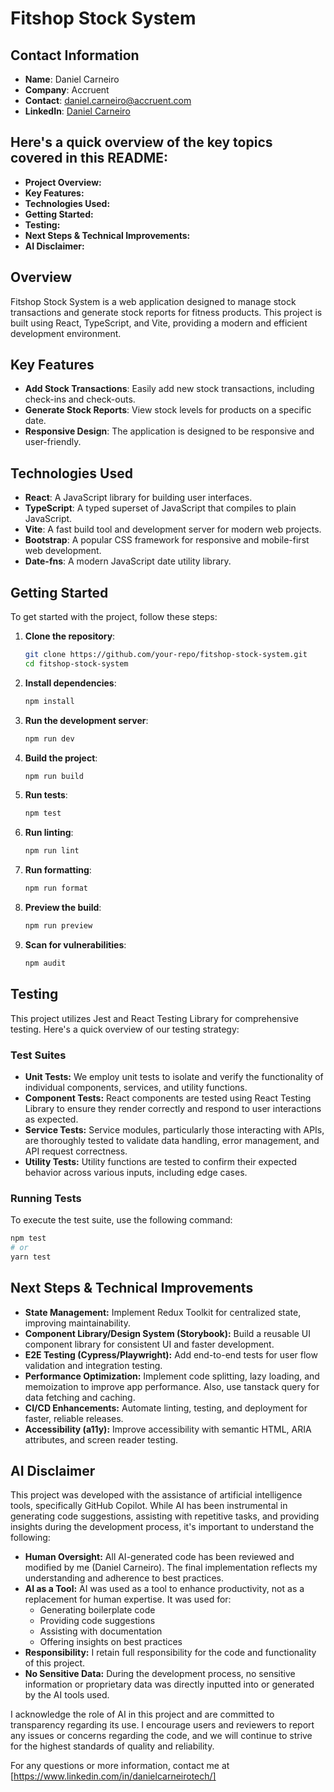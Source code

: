 # Fitshop Stock System

## Contact Information

- **Name**: Daniel Carneiro
- **Company**: Accruent
- **Contact**: [daniel.carneiro@accruent.com](mailto:daniel.carneiro@accruent.com)
- **LinkedIn**: [Daniel Carneiro](https://www.linkedin.com/in/danielcarneirotech/)

## Here's a quick overview of the key topics covered in this README:

- **Project Overview:**
- **Key Features:**
- **Technologies Used:**
- **Getting Started:**
- **Testing:**
- **Next Steps & Technical Improvements:**
- **AI Disclaimer:**

## Overview

Fitshop Stock System is a web application designed to manage stock transactions and generate stock reports for fitness products. This project is built using React, TypeScript, and Vite, providing a modern and efficient development environment.

## Key Features

- **Add Stock Transactions**: Easily add new stock transactions, including check-ins and check-outs.
- **Generate Stock Reports**: View stock levels for products on a specific date.
- **Responsive Design**: The application is designed to be responsive and user-friendly.

## Technologies Used

- **React**: A JavaScript library for building user interfaces.
- **TypeScript**: A typed superset of JavaScript that compiles to plain JavaScript.
- **Vite**: A fast build tool and development server for modern web projects.
- **Bootstrap**: A popular CSS framework for responsive and mobile-first web development.
- **Date-fns**: A modern JavaScript date utility library.

## Getting Started

To get started with the project, follow these steps:

1. **Clone the repository**:

   ```sh
   git clone https://github.com/your-repo/fitshop-stock-system.git
   cd fitshop-stock-system
   ```

2. **Install dependencies**:

   ```sh
   npm install
   ```

3. **Run the development server**:

   ```sh
   npm run dev
   ```

4. **Build the project**:

   ```sh
   npm run build
   ```

5. **Run tests**:

   ```sh
   npm test
   ```

6. **Run linting**:

   ```sh
   npm run lint
   ```
7. **Run formatting**:

   ```sh
   npm run format
   ```

8. **Preview the build**:
   ```sh
   npm run preview
   ```

9. **Scan for vulnerabilities**:
   ```sh
   npm audit
   ```

## Testing

This project utilizes Jest and React Testing Library for comprehensive testing. Here's a quick overview of our testing strategy:

### Test Suites

- **Unit Tests:** We employ unit tests to isolate and verify the functionality of individual components, services, and utility functions.
- **Component Tests:** React components are tested using React Testing Library to ensure they render correctly and respond to user interactions as expected.
- **Service Tests:** Service modules, particularly those interacting with APIs, are thoroughly tested to validate data handling, error management, and API request correctness.
- **Utility Tests:** Utility functions are tested to confirm their expected behavior across various inputs, including edge cases.

### Running Tests

To execute the test suite, use the following command:

```bash
npm test
# or
yarn test
```

## Next Steps & Technical Improvements

- **State Management:** Implement Redux Toolkit for centralized state, improving maintainability.
- **Component Library/Design System (Storybook):** Build a reusable UI component library for consistent UI and faster development.
- **E2E Testing (Cypress/Playwright):** Add end-to-end tests for user flow validation and integration testing.
- **Performance Optimization:** Implement code splitting, lazy loading, and memoization to improve app performance. Also, use tanstack query for data fetching and caching.
- **CI/CD Enhancements:** Automate linting, testing, and deployment for faster, reliable releases.
- **Accessibility (a11y):** Improve accessibility with semantic HTML, ARIA attributes, and screen reader testing.

## AI Disclaimer

This project was developed with the assistance of artificial intelligence tools, specifically GitHub Copilot. While AI has been instrumental in generating code suggestions, assisting with repetitive tasks, and providing insights during the development process, it's important to understand the following:

* **Human Oversight:** All AI-generated code has been reviewed and modified by me (Daniel Carneiro). The final implementation reflects my understanding and adherence to best practices.
* **AI as a Tool:** AI was used as a tool to enhance productivity, not as a replacement for human expertise. It was used for: 
  - Generating boilerplate code
  - Providing code suggestions
  - Assisting with documentation
  - Offering insights on best practices
* **Responsibility:** I retain full responsibility for the code and functionality of this project.
* **No Sensitive Data:** During the development process, no sensitive information or proprietary data was directly inputted into or generated by the AI tools used.

I acknowledge the role of AI in this project and are committed to transparency regarding its use. I encourage users and reviewers to report any issues or concerns regarding the code, and we will continue to strive for the highest standards of quality and reliability.

For any questions or more information, contact me at [https://www.linkedin.com/in/danielcarneirotech/]
